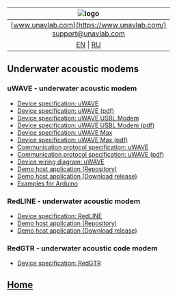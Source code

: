 | ![logo](https://ucnl.github.io/documentation/sm_logo.png) |
| :---: |
| [www.unavlab.com](https://www.unavlab.com/) <br/> [support@unavlab.com](mailto:support@unavlab.com) |
| [EN](underwater_acoustic_modems_en.md) \| [RU](underwater_acoustic_modems_ru.md) |

## Underwater acoustic modems
### uWAVE - underwater acoustic modem
* [Device specification: uWAVE](documentation/EN/uWAVE/uWAVE_Specification_en.md)
* [Device specification: uWAVE (pdf)](https://ucnl.github.io/Docs/EN/Modems/uWAVE/uWAVE_Specification_en.pdf)
* [Device specification: uWAVE USBL Modem](documentation/EN/uWAVE/uWAVE_USBL_Modem_Specification_en.md)
* [Device specification: uWAVE USBL Modem (pdf)](https://ucnl.github.io/Docs/EN/Modems/uWAVE/uWAVE_USBL_Modem_Specification_en.pdf)
* [Device specification: uWAVE Max](documentation/EN/uWAVE/uWAVE_Max_Specification_en.md)
* [Device specification: uWAVE Max (pdf)](https://ucnl.github.io/Docs/EN/Modems/uWAVE/uWAVE_Max_Specification_en.pdf)
* [Communication protocol specification: uWAVE](documentation/EN/uWAVE/uWAVE_USBL_Modem_Specification_en.md)
* [Communication protocol specification: uWAVE (pdf)](https://ucnl.github.io/Docs/EN/Modems/uWAVE/uWAVE_Protocol_Specification_en.pdf)
* [Device wiring diagram: uWAVE](https://ucnl.github.io/Docs/EN/Modems/uWAVE/uWAVE_wiring_diagram_en.pdf)
* [Demo host application (Repository)](https://github.com/ucnl/uWAVE_Host)
* [Demo host application (Download release)](https://github.com/ucnl/uWAVE_Host/releases/download/1.0/uWAVE_Host.zip)
* [Examples for Arduino](https://github.com/ucnl/uWAVE_Arduino)

### RedLINE -  underwater acoustic modem
* [Device specification: RedLINE](https://ucnl.github.io/Docs/EN/Modems/RedLINE/RedLINE_Specification_en.pdf)
* [Demo host application (Repository)](https://github.com/ucnl/RedLINE_Host)
* [Demo host application (Download release)](https://github.com/ucnl/RedLINE_Host/releases/download/1.0/RedLINE_Host.zip)

### RedGTR -  underwater acoustic code modem
* [Device specification: RedGTR](https://ucnl.github.io/Docs/EN/Modems/RedGTR/RedGTR_Specification_en.pdf)

## [Home](README.md)

